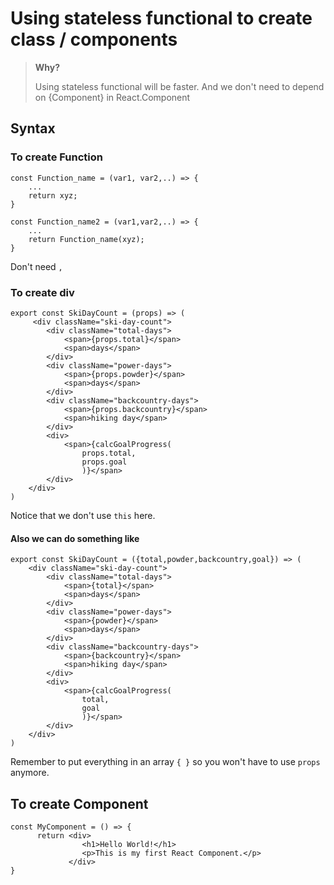 # Using stateless functional to create class / components

> **Why?**
>
> Using stateless functional will be faster. And we don't need to depend on {Component} in React.Component



## Syntax

### To create Function

```react
const Function_name = (var1, var2,..) => {
    ...
    return xyz;
}

const Function_name2 = (var1,var2,..) => {
    ...
    return Function_name(xyz);
}
```

Don't need `,`

### To create div

```react
export const SkiDayCount = (props) => (
     <div className="ski-day-count">
        <div className="total-days">
            <span>{props.total}</span>
            <span>days</span>
        </div>
        <div className="power-days">
            <span>{props.powder}</span>
            <span>days</span>
        </div>
        <div className="backcountry-days">
            <span>{props.backcountry}</span>
            <span>hiking day</span>
        </div>
        <div>
            <span>{calcGoalProgress(
                props.total, 
                props.goal
                )}</span>
        </div>
    </div>
)
```

Notice that we don't use `this` here.



#### Also we can do something like

```react
export const SkiDayCount = ({total,powder,backcountry,goal}) => (
    <div className="ski-day-count">
        <div className="total-days">
            <span>{total}</span>
            <span>days</span>
        </div>
        <div className="power-days">
            <span>{powder}</span>
            <span>days</span>
        </div>
        <div className="backcountry-days">
            <span>{backcountry}</span>
            <span>hiking day</span>
        </div>
        <div>
            <span>{calcGoalProgress(
                total, 
                goal
                )}</span>
        </div>
    </div>
)
```

Remember to put everything in an array  `{ }` so you won't have to use `props` anymore.



## To create Component

```react
const MyComponent = () => {
      return <div>
                <h1>Hello World!</h1>
                <p>This is my first React Component.</p>
             </div>
}
```

